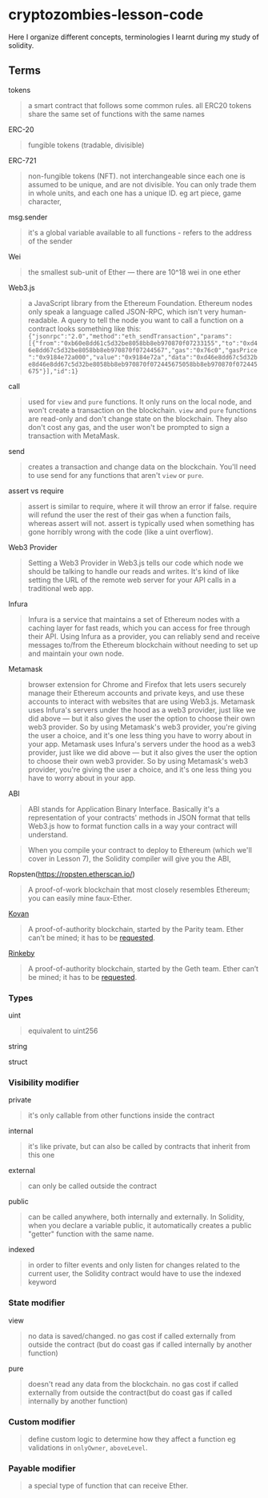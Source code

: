 # cryptozombies-lesson-code

Here I organize different concepts, terminologies I learnt during my study of solidity.

## Terms

tokens

> a smart contract that follows some common rules. all ERC20 tokens share the same set of functions with the same names

ERC-20

> fungible tokens (tradable, divisible)

ERC-721

> non-fungible tokens (NFT).
> not interchangeable since each one is assumed to be unique, and are not divisible. You can only trade them in whole units, and each one has a unique ID. eg art piece, game character,

msg.sender

> it's a global variable available to all functions - refers to the address of the sender

Wei

> the smallest sub-unit of Ether — there are 10^18 wei in one ether

Web3.js

> a JavaScript library from the Ethereum Foundation. Ethereum nodes only speak a language called JSON-RPC, which isn't very human-readable. A query to tell the node you want to call a function on a contract looks something like this:
> `{"jsonrpc":"2.0","method":"eth_sendTransaction","params":[{"from":"0xb60e8dd61c5d32be8058bb8eb970870f07233155","to":"0xd46e8dd67c5d32be8058bb8eb970870f07244567","gas":"0x76c0","gasPrice":"0x9184e72a000","value":"0x9184e72a","data":"0xd46e8dd67c5d32be8d46e8dd67c5d32be8058bb8eb970870f072445675058bb8eb970870f072445675"}],"id":1}`

call

> used for `view` and `pure` functions. It only runs on the local node, and won't create a transaction on the blockchain. `view` and `pure` functions are read-only and don't change state on the blockchain. They also don't cost any gas, and the user won't be prompted to sign a transaction with MetaMask.

send

> creates a transaction and change data on the blockchain. You'll need to use send for any functions that aren't `view` or `pure`.

assert vs require

> assert is similar to require, where it will throw an error if false. require will refund the user the rest of their gas when a function fails, whereas assert will not. assert is typically used when something has gone horribly wrong with the code (like a uint overflow).

Web3 Provider

> Setting a Web3 Provider in Web3.js tells our code which node we should be talking to handle our reads and writes. It's kind of like setting the URL of the remote web server for your API calls in a traditional web app.

Infura

> Infura is a service that maintains a set of Ethereum nodes with a caching layer for fast reads, which you can access for free through their API. Using Infura as a provider, you can reliably send and receive messages to/from the Ethereum blockchain without needing to set up and maintain your own node.

Metamask

> browser extension for Chrome and Firefox that lets users securely manage their Ethereum accounts and private keys, and use these accounts to interact with websites that are using Web3.js.
> Metamask uses Infura's servers under the hood as a web3 provider, just like we did above — but it also gives the user the option to choose their own web3 provider. So by using Metamask's web3 provider, you're giving the user a choice, and it's one less thing you have to worry about in your app.
> Metamask uses Infura's servers under the hood as a web3 provider, just like we did above — but it also gives the user the option to choose their own web3 provider. So by using Metamask's web3 provider, you're giving the user a choice, and it's one less thing you have to worry about in your app.

ABI

> ABI stands for Application Binary Interface. Basically it's a representation of your contracts' methods in JSON format that tells Web3.js how to format function calls in a way your contract will understand.

> When you compile your contract to deploy to Ethereum (which we'll cover in Lesson 7), the Solidity compiler will give you the ABI,

Ropsten(https://ropsten.etherscan.io/)

> A proof-of-work blockchain that most closely resembles Ethereum; you can easily mine faux-Ether.

[Kovan](https://kovan.etherscan.io/)

> A proof-of-authority blockchain, started by the Parity team. Ether can’t be mined; it has to be [requested](https://github.com/kovan-testnet/faucet).

[Rinkeby](https://rinkeby.etherscan.io/)

> A proof-of-authority blockchain, started by the Geth team. Ether can’t be mined; it has to be [requested](https://faucet.rinkeby.io/).

### Types

uint

> equivalent to uint256

string

struct

### Visibility modifier

private

> it's only callable from other functions inside the contract

internal

> it's like private, but can also be called by contracts that inherit from this one

external

> can only be called outside the contract

public

> can be called anywhere, both internally and externally. In Solidity, when you declare a variable public, it automatically creates a public "getter" function with the same name.

indexed

> in order to filter events and only listen for changes related to the current user, the Solidity contract would have to use the indexed keyword

### State modifier

view

> no data is saved/changed. no gas cost if called externally from outside the contract (but do coast gas if called internally by another function)

pure

> doesn't read any data from the blockchain. no gas cost if called externally from outside the contract(but do coast gas if called internally by another function)

### Custom modifier

> define custom logic to determine how they affect a function eg validations in `onlyOwner`, `aboveLevel`.

### Payable modifier

> a special type of function that can receive Ether.
